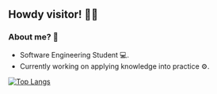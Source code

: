 ## Howdy visitor! <span class="wave">👋😄</span>

### About me? 💭

- Software Engineering Student 💻.
- Currently working on applying knowledge into practice ⚙.

[![Top Langs](https://github-readme-stats.vercel.app/api/top-langs/?username=Vansitha&layout=compact&hide=shell,makefile)](https://github.com/Vansitha/github-readme-stats&theme=react)
